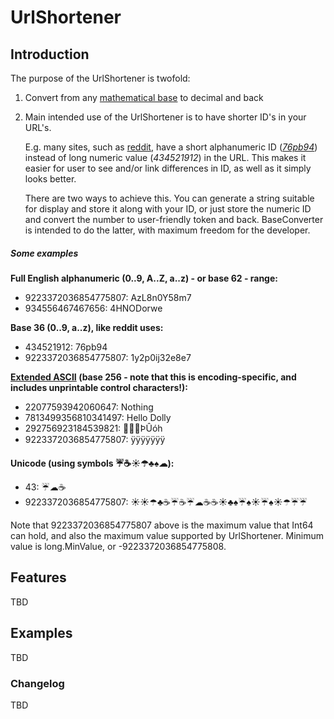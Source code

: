 ﻿# UrlShortener

## Introduction

The purpose of the UrlShortener is twofold:

1. Convert from any [mathematical base](https://en.wikipedia.org/wiki/Radix) to decimal and back
2. Main intended use of the UrlShortener is to have shorter ID's in your URL's. 

	E.g. many sites, such as [reddit](https://www.reddit.com), have a short alphanumeric ID (*[76pb94](https://www.reddit.com/r/programming/comments/76pb94/krack_attacks_breaking_wpa2/)*) instead of long numeric value (*434521912*) in the URL. This makes it easier for user to see and/or link differences in ID, as well as it simply looks better.

	There are two ways to achieve this. You can generate a string suitable for display and store it along with your ID, or just store the numeric ID and convert the number to user-friendly token and back. BaseConverter is intended to do the latter, with maximum freedom for the developer.

##### Some examples

**Full English alphanumeric (0..9, A..Z, a..z) - or base 62 - range:**
* 9223372036854775807: AzL8n0Y58m7  
* 934556467467656: 4HNODorwe   

**Base 36 (0..9, a..z), like reddit uses:**
* 434521912: 76pb94
* 9223372036854775807: 1y2p0ij32e8e7

**[Extended ASCII](https://en.wikipedia.org/wiki/Extended_ASCII) (base 256 - note that this is encoding-specific, and includes unprintable control characters!):**
* 22077593942060647: Nothing
* 7813499356810341497: Hello Dolly
* 292756923184539821: ÞÛóh­  
* 9223372036854775807: ÿÿÿÿÿÿÿ  

**Unicode (using symbols ☔☕☀☂♣♠☁):** 
* 43: ☔☁☕  
* 9223372036854775807: ☀☀☂♣☕☔☕☔☁☕☕☀♣♠☔♠☀☔♠☀☂☔☔ 


Note that 9223372036854775807 above is the maximum value that Int64 can hold, and also the maximum value supported by UrlShortener. Minimum value is long.MinValue, or -9223372036854775808.

## Features

TBD


## Examples

TBD

### Changelog
TBD
